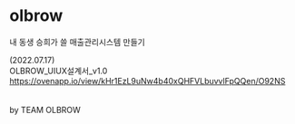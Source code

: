 # olbrow
내 동생 승희가 쓸 매출관리시스템 만들기<br>

(2022.07.17)<br>
OLBROW_UIUX설계서_v1.0
<br>
https://ovenapp.io/view/kHr1EzL9uNw4b40xQHFVLbuvvlFpQQen/O92NS
<br>
<br>
<br>
by TEAM OLBROW
